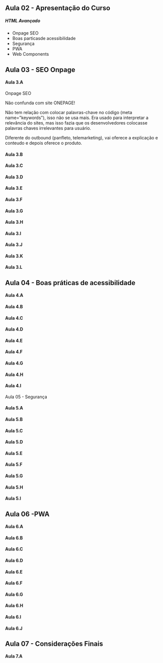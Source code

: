 ## Aula 02 - Apresentação do Curso

##### **HTML Avançado**

* Onpage SEO
* Boas particasde acessibilidade
* Segurança
* PWA
* Web Components

## Aula 03 - SEO Onpage

#### **Aula 3.A**

Onpage SEO

Não confunda com site ONEPAGE!

Não tem relação com colocar palavras-chave no código (meta name="keywords"), isso não se usa mais. Era usado para interpretar a relevância do sites, mas isso fazia que os desenvolvedores colocasse palavras chaves irrelevantes para usuário.

Diferente do outbound (panfleto, telemarketing), vai oferece a explicação e conteudo e depois oferece o produto.

#### **Aula 3.B**

#### **Aula 3.C**

#### **Aula 3.D**

#### **Aula 3.E**

#### **Aula 3.F**

#### **Aula 3.G**

#### **Aula 3.H**

#### **Aula 3.I**

#### **Aula 3.J**

#### **Aula 3.K**

#### **Aula 3.L**

## Aula 04 - Boas práticas de acessibilidade

#### **Aula 4.A**

#### **Aula 4.B**

#### **Aula 4.C**

#### **Aula 4.D**

#### **Aula 4.E**

#### **Aula 4.F**

#### **Aula 4.G**

#### **Aula 4.H**

#### **Aula 4.I**

Aula 05 - Segurança

#### **Aula 5.A**

#### **Aula 5.B**

#### **Aula 5.C**

#### **Aula 5.D**

#### **Aula 5.E**

#### **Aula 5.F**

#### **Aula 5.G**

#### **Aula 5.H**

#### **Aula 5.I**

## Aula 06 -PWA

#### **Aula 6.A**

#### **Aula 6.B**

#### **Aula 6.C**

#### **Aula 6.D**

#### **Aula 6.E**

#### **Aula 6.F**

#### **Aula 6.G**

#### **Aula 6.H**

#### **Aula 6.I**

#### **Aula 6.J**

## Aula 07 - Considerações Finais

#### **Aula 7.A**
